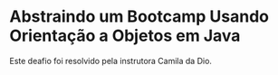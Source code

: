 # Abstraindo um Bootcamp Usando Orientação a Objetos em Java

Este deafio foi resolvido pela instrutora Camila da Dio.
